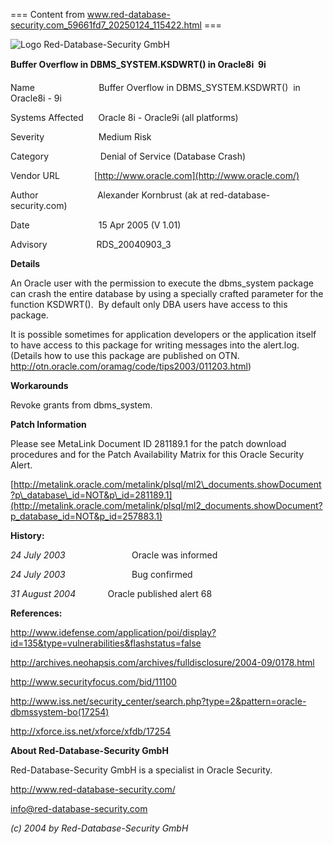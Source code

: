 === Content from www.red-database-security.com_59661fd7_20250124_115422.html ===


![Logo Red-Database-Security GmbH](http://www.red-database-security.com/oracle%20security/red_database_security_logo.jpg)

**Buffer Overflow in DBMS\_SYSTEM.KSDWRT() in Oracle8i  9i**

Name                          Buffer Overflow in DBMS\_SYSTEM.KSDWRT()  in Oracle8i - 9i

Systems Affected      Oracle 8i - Oracle9i (all platforms)

Severity                      Medium Risk

Category                     Denial of Service (Database Crash)

Vendor URL              [http://www.oracle.com](http://www.oracle.com/)

Author                        Alexander Kornbrust (ak at red-database-security.com)

Date                            15 Apr 2005 (V 1.01)

Advisory                    RDS\_20040903\_3

**Details**

An Oracle user with the permission to execute the dbms\_system package can crash the entire database by using a specially crafted parameter for the function KSDWRT().  By default only DBA users have access to this package.

It is possible sometimes for application developers or the application itself to have access to this package for writing messages into the alert.log. (Details how to use this package are published on OTN. <http://otn.oracle.com/oramag/code/tips2003/011203.html>)

**Workarounds**

Revoke grants from dbms\_system.

**Patch Information**

Please see MetaLink Document ID 281189.1 for the patch download procedures and for the Patch Availability Matrix for this Oracle Security Alert.

[http://metalink.oracle.com/metalink/plsql/ml2\_documents.showDocument?p\_database\_id=NOT&p\_id=281189.1](http://metalink.oracle.com/metalink/plsql/ml2_documents.showDocument?p_database_id=NOT&p_id=257883.1)

**History:**

*24 July 2003*                           Oracle was informed

*24 July 2003*                           Bug confirmed

*31 August 2004*             Oracle published alert 68

**References:**

<http://www.idefense.com/application/poi/display?id=135&type=vulnerabilities&flashstatus=false>

<http://archives.neohapsis.com/archives/fulldisclosure/2004-09/0178.html>

<http://www.securityfocus.com/bid/11100>

<http://www.iss.net/security_center/search.php?type=2&pattern=oracle-dbmssystem-bo(17254)>

<http://xforce.iss.net/xforce/xfdb/17254>

**About Red-Database-Security GmbH**

Red-Database-Security GmbH is a specialist in Oracle Security.

<http://www.red-database-security.com/>

info@red-database-security.com

*(c) 2004 by* *Red-Database-Security GmbH*


